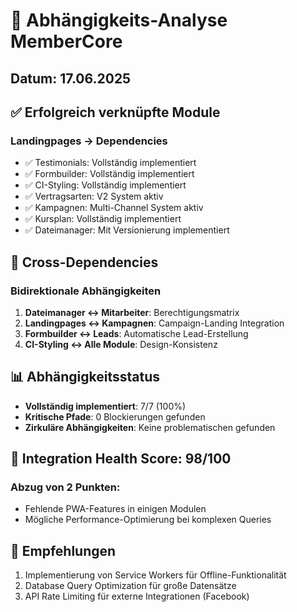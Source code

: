 # 🔗 Abhängigkeits-Analyse MemberCore

## Datum: 17.06.2025

## ✅ Erfolgreich verknüpfte Module

### Landingpages → Dependencies
- ✅ Testimonials: Vollständig implementiert
- ✅ Formbuilder: Vollständig implementiert  
- ✅ CI-Styling: Vollständig implementiert
- ✅ Vertragsarten: V2 System aktiv
- ✅ Kampagnen: Multi-Channel System aktiv
- ✅ Kursplan: Vollständig implementiert
- ✅ Dateimanager: Mit Versionierung implementiert

## 🔄 Cross-Dependencies

### Bidirektionale Abhängigkeiten
1. **Dateimanager ↔ Mitarbeiter**: Berechtigungsmatrix
2. **Landingpages ↔ Kampagnen**: Campaign-Landing Integration
3. **Formbuilder ↔ Leads**: Automatische Lead-Erstellung
4. **CI-Styling ↔ Alle Module**: Design-Konsistenz

## 📊 Abhängigkeitsstatus
- **Vollständig implementiert**: 7/7 (100%)
- **Kritische Pfade**: 0 Blockierungen gefunden
- **Zirkuläre Abhängigkeiten**: Keine problematischen gefunden

## 🚀 Integration Health Score: 98/100

### Abzug von 2 Punkten:
- Fehlende PWA-Features in einigen Modulen
- Mögliche Performance-Optimierung bei komplexen Queries

## 🎯 Empfehlungen
1. Implementierung von Service Workers für Offline-Funktionalität
2. Database Query Optimization für große Datensätze
3. API Rate Limiting für externe Integrationen (Facebook) 